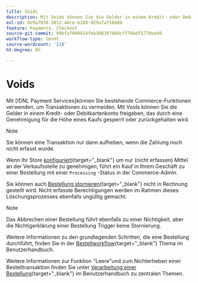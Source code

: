 ```yaml
---
title: Voids
description: Mit Voids können Sie die Gelder in einem Kredit- oder Debitkartenkonto freigeben, das durch eine Genehmigung für die Höhe eines Kaufs gesperrt oder zurückgehalten wird.
exl-id: 029a7038-2812-46ce-b188-929a7a758d89
feature: Payments, Checkout
source-git-commit: 90bfa7099924feb308397960cff76bdf177bbe49
workflow-type: tm+mt
source-wordcount: '218'
ht-degree: 0%

---
```


# Voids

Mit [!DNL Payment Services]können Sie bestehende Commerce-Funktionen verwenden, um Transaktionen zu vermeiden. Mit Voids können Sie die Gelder in einem Kredit- oder Debitkartenkonto freigeben, das durch eine Genehmigung für die Höhe eines Kaufs gesperrt oder zurückgehalten wird.

>[!NOTE]
>
>Sie können eine Transaktion nur dann aufheben, wenn die Zahlung noch nicht erfasst wurde.

Wenn Ihr Store [konfiguriert](https://docs.magento.com/user-guide/configuration/sales/payment-methods.html#payment-actions){target="_blank"} um nur (nicht erfassen) Mittel an der Verkaufsstelle zu genehmigen, führt ein Kauf in Ihrem Geschäft zu einer Bestellung mit einer `Processing` -Status in der Commerce-Admin.

Sie können auch [Bestellung stornieren](https://docs.magento.com/user-guide/sales/order-update.html#cancel-a-pending-order){target="_blank"} nicht in Rechnung gestellt wird. Nicht erfasste Berechtigungen werden im Rahmen dieses Löschungsprozesses ebenfalls ungültig gemacht.

>[!NOTE]
>
>Das Abbrechen einer Bestellung führt ebenfalls zu einer Nichtigkeit, aber die Nichtigerklärung einer Bestellung Trigger keine Stornierung.

Weitere Informationen zu den grundlegenden Schritten, die eine Bestellung durchführt, finden Sie in der [Bestellworkflow](https://docs.magento.com/user-guide/sales/order-workflow.html){target="_blank"} Thema im Benutzerhandbuch.

Weitere Informationen zur Funktion &quot;Leere&quot;und zum Nichterheben einer Bestelltransaktion finden Sie unter [Verarbeitung einer Bestellung](https://docs.magento.com/user-guide/sales/order-processing.html){target="_blank"} im Benutzerhandbuch zu zentralen Themen.
